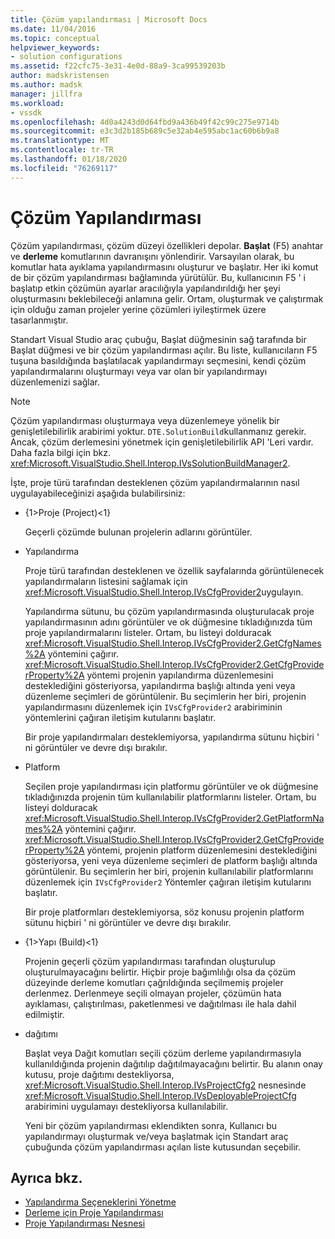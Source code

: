 ```yaml
---
title: Çözüm yapılandırması | Microsoft Docs
ms.date: 11/04/2016
ms.topic: conceptual
helpviewer_keywords:
- solution configurations
ms.assetid: f22cfc75-3e31-4e0d-88a9-3ca99539203b
author: madskristensen
ms.author: madsk
manager: jillfra
ms.workload:
- vssdk
ms.openlocfilehash: 4d0a4243d0d64fbd9a436b49f42c99c275e9714b
ms.sourcegitcommit: e3c3d2b185b689c5e32ab4e595abc1ac60b6b9a8
ms.translationtype: MT
ms.contentlocale: tr-TR
ms.lasthandoff: 01/18/2020
ms.locfileid: "76269117"
---
```

# <a name="solution-configuration"></a>Çözüm Yapılandırması
Çözüm yapılandırması, çözüm düzeyi özellikleri depolar. **Başlat** (F5) anahtar ve **derleme** komutlarının davranışını yönlendirir. Varsayılan olarak, bu komutlar hata ayıklama yapılandırmasını oluşturur ve başlatır. Her iki komut de bir çözüm yapılandırması bağlamında yürütülür. Bu, kullanıcının F5 ' i başlatıp etkin çözümün ayarlar aracılığıyla yapılandırıldığı her şeyi oluşturmasını beklebileceği anlamına gelir. Ortam, oluşturmak ve çalıştırmak için olduğu zaman projeler yerine çözümleri iyileştirmek üzere tasarlanmıştır.

 Standart Visual Studio araç çubuğu, Başlat düğmesinin sağ tarafında bir Başlat düğmesi ve bir çözüm yapılandırması açılır. Bu liste, kullanıcıların F5 tuşuna basıldığında başlatılacak yapılandırmayı seçmesini, kendi çözüm yapılandırmalarını oluşturmayı veya var olan bir yapılandırmayı düzenlemenizi sağlar.

> [!NOTE]
> Çözüm yapılandırması oluşturmaya veya düzenlemeye yönelik bir genişletilebilirlik arabirimi yoktur. `DTE.SolutionBuild`kullanmanız gerekir. Ancak, çözüm derlemesini yönetmek için genişletilebilirlik API 'Leri vardır. Daha fazla bilgi için bkz. <xref:Microsoft.VisualStudio.Shell.Interop.IVsSolutionBuildManager2>.

 İşte, proje türü tarafından desteklenen çözüm yapılandırmalarının nasıl uygulayabileceğinizi aşağıda bulabilirsiniz:

- {1&gt;Proje (Project)&lt;1}

   Geçerli çözümde bulunan projelerin adlarını görüntüler.

- Yapılandırma

   Proje türü tarafından desteklenen ve özellik sayfalarında görüntülenecek yapılandırmaların listesini sağlamak için <xref:Microsoft.VisualStudio.Shell.Interop.IVsCfgProvider2>uygulayın.

   Yapılandırma sütunu, bu çözüm yapılandırmasında oluşturulacak proje yapılandırmasının adını görüntüler ve ok düğmesine tıkladığınızda tüm proje yapılandırmalarını listeler. Ortam, bu listeyi dolduracak <xref:Microsoft.VisualStudio.Shell.Interop.IVsCfgProvider2.GetCfgNames%2A> yöntemini çağırır. <xref:Microsoft.VisualStudio.Shell.Interop.IVsCfgProvider2.GetCfgProviderProperty%2A> yöntemi projenin yapılandırma düzenlemesini desteklediğini gösteriyorsa, yapılandırma başlığı altında yeni veya düzenleme seçimleri de görüntülenir. Bu seçimlerin her biri, projenin yapılandırmasını düzenlemek için `IVsCfgProvider2` arabiriminin yöntemlerini çağıran iletişim kutularını başlatır.

   Bir proje yapılandırmaları desteklemiyorsa, yapılandırma sütunu hiçbiri ' ni görüntüler ve devre dışı bırakılır.

- Platform

   Seçilen proje yapılandırması için platformu görüntüler ve ok düğmesine tıkladığınızda projenin tüm kullanılabilir platformlarını listeler. Ortam, bu listeyi dolduracak <xref:Microsoft.VisualStudio.Shell.Interop.IVsCfgProvider2.GetPlatformNames%2A> yöntemini çağırır. <xref:Microsoft.VisualStudio.Shell.Interop.IVsCfgProvider2.GetCfgProviderProperty%2A> yöntemi, projenin platform düzenlemesini desteklediğini gösteriyorsa, yeni veya düzenleme seçimleri de platform başlığı altında görüntülenir. Bu seçimlerin her biri, projenin kullanılabilir platformlarını düzenlemek için `IVsCfgProvider2` Yöntemler çağıran iletişim kutularını başlatır.

   Bir proje platformları desteklemiyorsa, söz konusu projenin platform sütunu hiçbiri ' ni görüntüler ve devre dışı bırakılır.

- {1&gt;Yapı (Build)&lt;1}

   Projenin geçerli çözüm yapılandırması tarafından oluşturulup oluşturulmayacağını belirtir. Hiçbir proje bağımlılığı olsa da çözüm düzeyinde derleme komutları çağrıldığında seçilmemiş projeler derlenmez. Derlenmeye seçili olmayan projeler, çözümün hata ayıklaması, çalıştırılması, paketlenmesi ve dağıtılması ile hala dahil edilmiştir.

- dağıtımı

   Başlat veya Dağıt komutları seçili çözüm derleme yapılandırmasıyla kullanıldığında projenin dağıtılıp dağıtılmayacağını belirtir. Bu alanın onay kutusu, proje dağıtımı destekliyorsa, <xref:Microsoft.VisualStudio.Shell.Interop.IVsProjectCfg2> nesnesinde <xref:Microsoft.VisualStudio.Shell.Interop.IVsDeployableProjectCfg> arabirimini uygulamayı destekliyorsa kullanılabilir.

  Yeni bir çözüm yapılandırması eklendikten sonra, Kullanıcı bu yapılandırmayı oluşturmak ve/veya başlatmak için Standart araç çubuğunda çözüm yapılandırması açılan liste kutusundan seçebilir.

## <a name="see-also"></a>Ayrıca bkz.
- [Yapılandırma Seçeneklerini Yönetme](../../extensibility/internals/managing-configuration-options.md)
- [Derleme için Proje Yapılandırması](../../extensibility/internals/project-configuration-for-building.md)
- [Proje Yapılandırması Nesnesi](../../extensibility/internals/project-configuration-object.md)